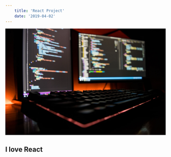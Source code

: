 ```yaml
---
    title: 'React Project'
    date: '2019-04-02'
---
```


![Programming](./programming.png)

## I love React
